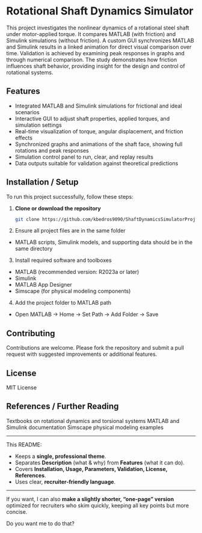 # Rotational Shaft Dynamics Simulator

This project investigates the nonlinear dynamics of a rotational steel shaft under motor-applied torque. It compares MATLAB (with friction) and Simulink simulations (without friction). A custom GUI synchronizes MATLAB and Simulink results in a linked animation for direct visual comparison over time. Validation is achieved by examining peak responses in graphs and through numerical comparison. The study demonstrates how friction influences shaft behavior, providing insight for the design and control of rotational systems.

## Features
- Integrated MATLAB and Simulink simulations for frictional and ideal scenarios  
- Interactive GUI to adjust shaft properties, applied torques, and simulation settings  
- Real-time visualization of torque, angular displacement, and friction effects  
- Synchronized graphs and animations of the shaft face, showing full rotations and peak responses  
- Simulation control panel to run, clear, and replay results  
- Data outputs suitable for validation against theoretical predictions  

## Installation / Setup

To run this project successfully, follow these steps:

1. **Clone or download the repository**  
   ```bash
   git clone https://github.com/kbedros9090/ShaftDynamicsSimulatorProject.git
2. Ensure all project files are in the same folder
- MATLAB scripts, Simulink models, and supporting data should be in the same directory  
3. Install required software and toolboxes
- MATLAB (recommended version: R2023a or later)
- Simulink
- MATLAB App Designer
- Simscape (for physical modeling components)
4. Add the project folder to MATLAB path  
-  Open MATLAB → Home → Set Path → Add Folder → Save

## Contributing
Contributions are welcome. Please fork the repository and submit a pull request with suggested improvements or additional features.

## License
MIT License

## References / Further Reading

Textbooks on rotational dynamics and torsional systems
MATLAB and Simulink documentation
Simscape physical modeling examples

---

This README:  
- Keeps a **single, professional theme**.  
- Separates **Description** (what & why) from **Features** (what it can do).  
- Covers **Installation, Usage, Parameters, Validation, License, References**.  
- Uses clear, **recruiter-friendly language**.  

---

If you want, I can also **make a slightly shorter, “one-page” version** optimized for recruiters who skim quickly, keeping all key points but more concise.  

Do you want me to do that?
